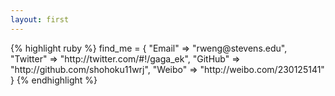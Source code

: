 ```yaml
---
layout: first
---
```


<link rel="stylesheet" href="/js/prettify/prettify.css" />

<div>
{% highlight ruby %}
find_me = {
  "Email"   => "rweng@stevens.edu",
  "Twitter" => "http://twitter.com/#!/gaga_ek",
  "GitHub"  => "http://github.com/shohoku11wrj",
  "Weibo"   => "http://weibo.com/230125141"
}
{% endhighlight %}
</div>

<script type="text/javascript">
$(document).ready(function(){

    var isMobile = {
        Android: function() {
            return navigator.userAgent.match(/Android/i);
        }
        ,BlackBerry: function() {
            return navigator.userAgent.match(/BlackBerry/i);
        }
        ,iOS: function() {
            return navigator.userAgent.match(/iPhone|iPad|iPod/i);
        }
        ,Opera: function() {
            return navigator.userAgent.match(/Opera Mini/i);
        }
        ,Windows: function() {
            return navigator.userAgent.match(/IEMobile/i);
        }
        ,any: function() {
            return (isMobile.Android() || isMobile.BlackBerry() || isMobile.iOS() || isMobile.Opera() || isMobile.Windows());
        }
    };

    $('pre').addClass('prettyprint'); //添加Google code Hight需要的class

    $('.entry a').each(function(index,element){
        var href = $(this).attr('href');
        if(href){
            if(href.indexOf('#') == 0){
            }else if ( href.indexOf('/') == 0 || href.toLowerCase().indexOf('rangerway.com')>-1 ){
            }else if ($(element).has('img').length){
            }else{
                $(this).attr('target','_blank');
                $(this).addClass('external');
            }
        }
    });

    $.getScript('/js/prettify/prettify.js',function(){
        prettyPrint();
        menuIndex();
    });

    if(/\#comment/.test(location.hash)){
        $('#disqus_container .comment').trigger('click');
    }
});

</script>